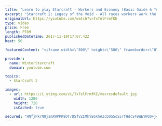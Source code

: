 ```yaml
---
title: "Learn to play Starcraft - Workers and Economy (Basic Guide & Tutorial)"
excerpt: "Starcraft 2: Legacy of the Void - All races workers work the same (mule notwithstanding!)  Wiki on mining: http://wiki.teamliquid.net/starcraft2/Mining_Minerals"
originalUrl: https://youtube.com/watch?v=TxTelFrmfKE
type: video
price: Free
length: PT8M
publishedDateTime: 2017-11-19T17:07:42Z
heat: 50

featuredContent: "<iframe width=\"800\" height=\"500\" frameborder=\"0\" src=\"https://www.youtube.com/embed/TxTelFrmfKE\" allow=\"accelerometer; autoplay; encrypted-media; gyroscope; picture-in-picture\" allowfullscreen></iframe>"

provider:
  name: WinterStarcraft
  domain: youtube.com

topics:
  - StarCraft 2

images:
  - url: https://i.ytimg.com/vi/TxTelFrmfKE/maxresdefault.jpg
    width: 1280
    height: 720
    isCached: true

secured: "HNfjPk7N0jsmXWPPK9DT/DSfVZIMkYBoKhAZcDOG5oS5rfHdcS49WEYWd0+j4UXWCdaglDLFPbjR8UHbSN5DJ96OI8gzS5kX9ebnDp8edcrkqT9FX3H1+tyAbq275nPj1DvvCTYV422ctPy5gxC3lt7pSajJXgyNMJRMoiEcCoaRV6t3gA8cRCOXGezU5WR2u3jLZoBqtcW6kjqqFjmY3CdHAx4L33XNpVaUKIURRX86e4PmGZPNytM/phkBOxrJ+iWDebtSRNI1w9OrCPlnUluOx37ta/BaDXPS5Apf6GoAABlbwEt8TDKdnfe1x6qJjYzJYlSxH4Me+1RlbDLJ6rTxKdl+so9qiG05ZjKvidJPbEz0eKRA30pn5fBxdsWBSdHTs5DdRr2rusMFwloGn2sZau/z9y0sZBWBjl36MZ8=;kRMWNUJQjQmciLLMpz6uuQ=="
---
```


